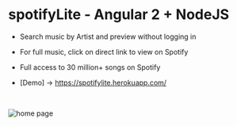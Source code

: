 # spotifyLite - Angular 2 + NodeJS

- Search music by Artist and preview without logging in
- For full music, click on direct link to view on Spotify
- Full access to 30 million+ songs on Spotify

- [Demo] -> https://spotifylite.herokuapp.com/
<br>

![home page](https://raw.githubusercontent.com/x65han/SpotifyLite/master/angular/src/assets/sample_output.jpg)

